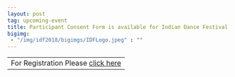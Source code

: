 ```yaml
---
layout: post
tag: upcoming-event
title: Participant Consent Form is available for Indian Dance Festival 2018
bigimg:
 - "/img/idf2018/bigimgs/IDFLogo.jpeg" : ""
---
```

<script type = "text/javascript">
function ol(){
window.location.replace("http://www.colorkerala.org/idf2018/");
};

window.onload = ol;

</script>
<table align="center" style="border:0"> 
 
  <tr style="border:0;background:transparent"><td align="center" style="border:0;background:transparent">
For Registration Please <a href="http://www.colorkerala.org/idf2018/"> click here </a>
  </td></tr>
  </table>
